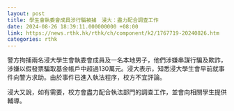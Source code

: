 ```yaml
---
layout: post
title: 學生會執委會成員涉行騙被捕　浸大：盡力配合調查工作
date: 2024-08-26 18:39:11.000000000 +08:00
link: https://news.rthk.hk/rthk/ch/component/k2/1767719-20240826.htm
categories: rthk
---
```


警方拘捕兩名浸大學生會執委會成員及一名本地男子，他們涉嫌串謀行騙及欺詐，涉嫌以假發票騙取基金帳戶中超過130萬元。浸大表示，知悉浸大學生會早前就事件向警方求助。由於事件已進入執法程序，校方不宜評論。

浸大又說，如有需要，校方會盡力配合執法部門的調查工作，並會向相關學生提供輔導。
